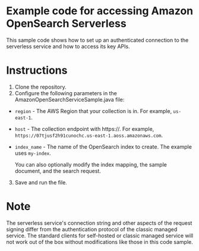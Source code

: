 # Example code for accessing Amazon OpenSearch Serverless

This sample code shows how to set up an authenticated connection to the serverless service and how to access its key APIs.  

# Instructions

1. Clone the repository.
2. Configure the following parameters in the AmazonOpenSearchServiceSample.java file:

- `region` - The AWS Region that your collection is in. For example, `us-east-1`.
- `host` - The collection endpoint with https://. For example, `https://07tjusf2h91cunochc.us-east-1.aoss.amazonaws.com`.
- `index_name` - The name of the OpenSearch index to create. The example uses `my-index`.

  You can also optionally modify the index mapping, the sample document, and the search request.

3. Save and run the file.

# Note

The serverless service's connection string and other aspects of the request signing differ from the authentication protocol 
of the classic managed service. The standard clients for self-hosted or classic managed service will not work out of the box without 
modifications like those in this code sample.
